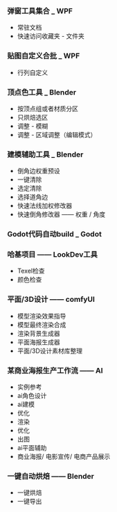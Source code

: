 ### 弹窗工具集合 _ WPF
- 常驻文档
- 快速访问收藏夹 - 文件夹
  
### 贴图自定义合批 _ WPF
- 行列自定义
  
### 顶点色工具 _ Blender
- 按顶点组或者材质分区
- 只烘焙选区
- 调整 - 模糊
- 调整 - 区域调整（编辑模式）
  
### 建模辅助工具 _ Blender
- 倒角边权重预设
- 一键清除
- 选定清除
- 选择道角边
- 快速法线加权修改器
- 快速倒角修改器 —— 权重 / 角度
  
### Godot代码自动build _ Godot

### 哈基项目 —— LookDev工具
- Texel检查
- 颜色检查

### 平面/3D设计 —— comfyUI
- 模型渲染效果指导
- 模型最终渲染合成
- 渲染背景生成器
- 平面海报生成器
- 平面/3D设计素材库整理

### 某商业海报生产工作流 —— AI
- 实例参考
- ai角色设计
- ai建模
- 优化
- 渲染
- 优化
- 出图
- ai平面辅助
- 商业海报/ 电影宣传/ 电商产品展示

### 一键自动烘焙 —— Blender
- 一键烘焙
- 一键导出

